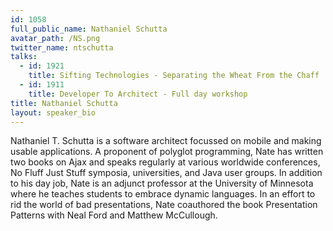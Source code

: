 ```yaml
---
id: 1058
full_public_name: Nathaniel Schutta
avatar_path: /NS.png
twitter_name: ntschutta
talks:
  - id: 1921
    title: Sifting Technologies - Separating the Wheat From the Chaff
  - id: 1911
    title: Developer To Architect - Full day workshop
title: Nathaniel Schutta
layout: speaker_bio
---
```



Nathaniel T. Schutta is a software architect focussed on mobile and making usable applications. A proponent of polyglot programming, Nate has written two books on Ajax and speaks regularly at various worldwide conferences, No Fluff Just Stuff symposia, universities, and Java user groups. In addition to his day job, Nate is an adjunct professor at the University of Minnesota where he teaches students to embrace dynamic languages. In an effort to rid the world of bad presentations, Nate coauthored the book Presentation Patterns with Neal Ford and Matthew McCullough.